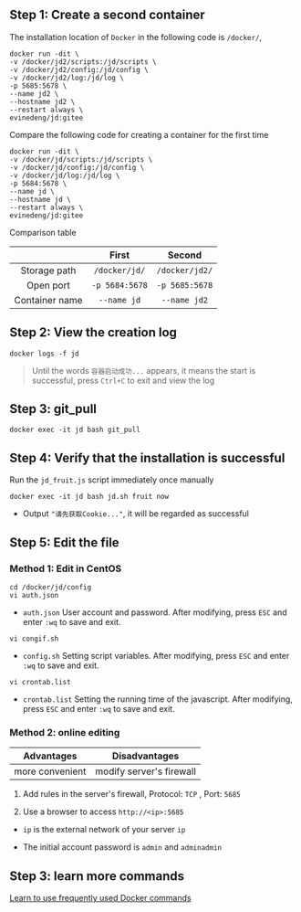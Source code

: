 ## Step 1: Create a second container

The installation location of `Docker` in the following code is `/docker/`,

```
docker run -dit \
-v /docker/jd2/scripts:/jd/scripts \
-v /docker/jd2/config:/jd/config \
-v /docker/jd2/log:/jd/log \
-p 5685:5678 \
--name jd2 \
--hostname jd2 \
--restart always \
evinedeng/jd:gitee
```

Compare the following code for creating a container for the first time

```
docker run -dit \
-v /docker/jd/scripts:/jd/scripts \
-v /docker/jd/config:/jd/config \
-v /docker/jd/log:/jd/log \
-p 5684:5678 \
--name jd \
--hostname jd \
--restart always \
evinedeng/jd:gitee
```

Comparison table

||First|Second|
|:-:|:-:|:-:|
|Storage path|`/docker/jd/`|`/docker/jd2/`|
|Open port|`-p 5684:5678`|`-p 5685:5678`|
|Container name|`--name jd`|`--name jd2`|

## Step 2: View the creation log

```
docker logs -f jd
```

> Until the words `容器启动成功...` appears, it means the start is successful, press `Ctrl+C` to exit and view the log

## Step 3: git_pull

```
docker exec -it jd bash git_pull
```

## Step 4: Verify that the installation is successful

Run the `jd_fruit.js` script immediately once manually

```
docker exec -it jd bash jd.sh fruit now
```

- Output `"请先获取Cookie..."`, it will be regarded as successful

## Step 5: Edit the file

### Method 1: Edit in CentOS

```
cd /docker/jd/config
vi auth.json
```

-  `auth.json` User account and password. After modifying, press `ESC` and enter `:wq` to save and exit.

```
vi congif.sh
```

- `config.sh` Setting script variables.  After modifying, press `ESC` and enter `:wq` to save and exit.

```
vi crontab.list
```

- `crontab.list` Setting the running time of the javascript.  After modifying, press `ESC` and enter `:wq` to save and exit.

### Method 2: online editing

|Advantages|Disadvantages|
|:-:|:-:|
|more convenient|modify server's firewall|

1. Add rules in the server's firewall, Protocol: `TCP` , Port: `5685`

2. Use a browser to access `http://<ip>:5685`

- `ip` is the external network of your server `ip`

- The initial account password is `admin` and `adminadmin`

## Step 3: learn more commands

[Learn to use frequently used Docker commands](https://github.com/chiupam/Notes/blob/main/jd-docker/Command.md)

